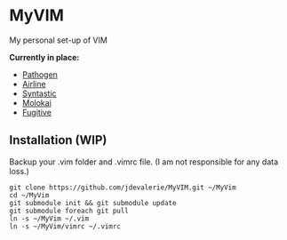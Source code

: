 # MyVIM
My personal set-up of VIM

**Currently in place:**
- [Pathogen](https://github.com/tpope/vim-pathogen)
- [Airline](https://github.com/bling/vim-airline)
- [Syntastic](https://github.com/scrooloose/syntastic)
- [Molokai](https://github.com/tomasr/molokai)
- [Fugitive](https://github.com/tpope/vim-fugitive)

## Installation (WIP)
Backup your .vim folder and .vimrc file. (I am not responsible for any data loss.)
```
git clone https://github.com/jdevalerie/MyVIM.git ~/MyVim
cd ~/MyVim
git submodule init && git submodule update
git submodule foreach git pull
ln -s ~/MyVim ~/.vim
ln -s ~/MyVim/vimrc ~/.vimrc
```
